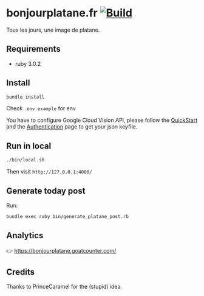 # bonjourplatane.fr [![Build](https://github.com/skelz0r/bonjourplatane.fr/actions/workflows/build.yml/badge.svg)](https://github.com/skelz0r/bonjourplatane.fr/actions/workflows/build.yml)

Tous les jours, une image de platane.

## Requirements

- ruby 3.0.2

## Install

```sh
bundle install
```

Check `.env.example` for env

You have to configure Google Cloud Vision API, please follow the
[QuickStart](https://github.com/googleapis/google-cloud-ruby/tree/master/google-cloud-vision#quick-start)
and the
[Authentication](https://github.com/googleapis/google-cloud-ruby/blob/master/google-cloud-vision/AUTHENTICATION.md)
page to get your json keyfile.

## Run in local

```sh
./bin/local.sh
```

Then visit `http://127.0.0.1:4000/`

## Generate today post

Run:

```sh
bundle exec ruby bin/generate_platane_post.rb
```

## Analytics

👉 https://bonjourplatane.goatcounter.com/

## Credits

Thanks to PrinceCaramel for the (stupid) idea.
